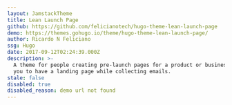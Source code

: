 ```yaml
---
layout: JamstackTheme
title: Lean Launch Page
github: https://github.com/felicianotech/hugo-theme-lean-launch-page
demo: https://themes.gohugo.io/theme/hugo-theme-lean-launch-page/
author: Ricardo N Feliciano
ssg: Hugo
date: 2017-09-12T02:24:39.000Z
description: >-
  A theme for people creating pre-launch pages for a product or business. Allows
  you to have a landing page while collecting emails.
stale: false
disabled: true
disabled_reason: demo url not found
---
```

